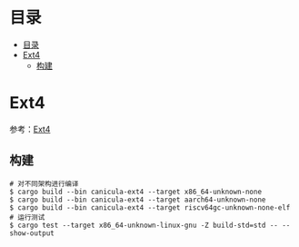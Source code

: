 # 目录
- [目录](#目录)
- [Ext4](#ext4)
  - [构建](#构建)


# Ext4

参考：[Ext4](https://ext4.wiki.kernel.org/index.php/Main_Page)

## 构建

```shell
# 对不同架构进行编译
$ cargo build --bin canicula-ext4 --target x86_64-unknown-none
$ cargo build --bin canicula-ext4 --target aarch64-unknown-none
$ cargo build --bin canicula-ext4 --target riscv64gc-unknown-none-elf
# 运行测试
$ cargo test --target x86_64-unknown-linux-gnu -Z build-std=std -- --show-output
```
